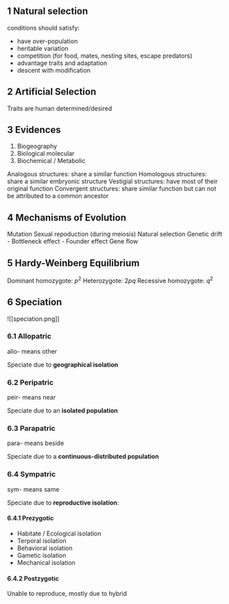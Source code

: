 ## 1 Natural selection
conditions should satisfy:
- have over-population
- heritable variation
- competition (for food, mates, nesting sites, escape predators)
- advantage traits and adaptation
- descent with modification

## 2 Artificial Selection
Traits are human determined/desired

## 3 Evidences
1. Biogeography
2. Biological molecular
3. Biochemical / Metabolic

Analogous structures: share a similar function
Homologous structures: share a similar embryonic structure
Vestigial structures: have most of their original function
Convergent structures: share similar function but can not be attributed to a common ancestor

## 4 Mechanisms of Evolution
Mutation
Sexual repoduction (during meiosis)
Natural selection
Genetic drift
    - Bottleneck effect
    - Founder effect
Gene flow

## 5 Hardy-Weinberg Equilibrium
Dominant homozygote: $p^2$
Heterozygote: $2pq$
Recessive homozygote: $q^2$

## 6 Speciation
![[speciation.png]]
### 6.1 Allopatric
allo- means other

Speciate due to **geographical isolation**

### 6.2 Peripatric
peir- means near

Speciate due to an **isolated population**

### 6.3 Parapatric
para- means beside

Speciate due to a **continuous-distributed population**

### 6.4 Sympatric
sym- means same

Speciate due to **reproductive isolation**:
#### 6.4.1 Prezygotic
- Habitate / Ecological isolation
- Terporal isolation
- Behavioral isolation
- Gametic isolation
- Mechanical isolation

#### 6.4.2 Postzygotic
Unable to reproduce, mostly due to hybrid
